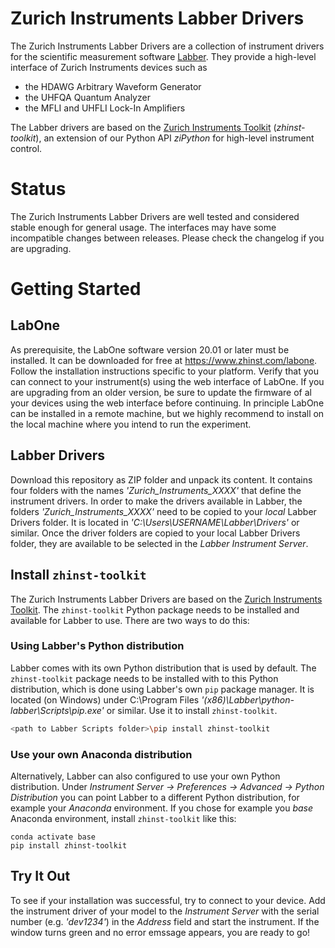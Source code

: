 # Zurich Instruments Labber Drivers

The Zurich Instruments Labber Drivers are a collection of instrument drivers for 
the scientific measurement software [Labber](http://labber.org/). They provide
a high-level interface of Zurich Instruments devices such as 

* the HDAWG Arbitrary Waveform Generator
* the UHFQA Quantum Analyzer
* the MFLI and UHFLI Lock-In Amplifiers

The Labber drivers are based on the 
[Zurich Instruments Toolkit](https://github.com/zhinst/zhinst-toolkit) 
(*zhinst-toolkit*), an extension of our Python API *ziPython* for high-level 
instrument control. 

 
# Status

The Zurich Instruments Labber Drivers are well tested and considered stable 
enough for general usage. The interfaces may have some incompatible changes 
between releases. Please check the changelog if you are upgrading.


# Getting Started

## LabOne

As prerequisite, the LabOne software version 20.01 or later must be installed.
It can be downloaded for free at https://www.zhinst.com/labone. Follow the 
installation instructions specific to your platform. Verify that you can connect 
to your instrument(s) using the web interface of LabOne. If you are upgrading 
from an older version, be sure to update the firmware of al your devices using 
the web interface before continuing. In principle LabOne can be installed in a 
remote machine, but we highly recommend to install on the local machine where 
you intend to run the experiment.


## Labber Drivers

Download this repository as ZIP folder and unpack its content. It contains four 
folders with the names *'Zurich_Instruments_XXXX'* that define the instrument 
drivers. In order to make the drivers available in Labber, the folders 
*'Zurich_Instruments_XXXX'* need to be copied to your *local* Labber Drivers 
folder. It is located in *'C:\Users\USERNAME\Labber\Drivers'* or similar. Once 
the driver folders are copied to your local Labber Drivers folder, they are 
available to be selected in the *Labber Instrument Server*.

## Install `zhinst-toolkit`

The Zurich Instruments Labber Drivers are based on the 
[Zurich Instruments Toolkit](https://github.com/zhinst/zhinst-toolkit). The `zhinst-toolkit` Python package needs to be installed and available for Labber 
to use. There are two ways to do this: 

### Using Labber's Python distribution

Labber comes with its own Python distribution that is used by default. The `zhinst-toolkit` package needs to be installed with to this Python distribution, 
which is done using Labber's own `pip` package manager. It is located 
(on Windows) under C:\Program Files 
*'(x86)\Labber\python-labber\Scripts\pip.exe'* or similar. Use it to install `zhinst-toolkit`.

``` bash
<path to Labber Scripts folder>\pip install zhinst-toolkit
```

### Use your own Anaconda distribution

Alternatively, Labber can also configured to use your own Python distribution. Under *Instrument Server -> Preferences -> Advanced -> Python Distribution* you can 
point Labber to a different Python distribution, for example your *Anaconda* 
environment. If you chose for example you *base* Anaconda environment, install `zhinst-toolkit` like this:  

```
conda activate base
pip install zhinst-toolkit
```

## Try It Out

To see if your installation was successful, try to connect to your device. Add 
the instrument driver of your model to the *Instrument Server* with the serial 
number (e.g. *'dev1234'*) in the *Address* field and start the instrument. If 
the window turns green and no error emssage appears, you are ready to go! 